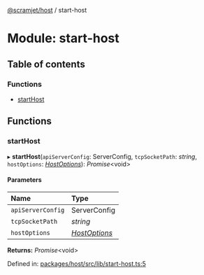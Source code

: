 [@scramjet/host](../README.md) / start-host

# Module: start-host

## Table of contents

### Functions

- [startHost](start_host.md#starthost)

## Functions

### startHost

▸ **startHost**(`apiServerConfig`: ServerConfig, `tcpSocketPath`: *string*, `hostOptions`: [*HostOptions*](host.md#hostoptions)): *Promise*<void\>

#### Parameters

| Name | Type |
| :------ | :------ |
| `apiServerConfig` | ServerConfig |
| `tcpSocketPath` | *string* |
| `hostOptions` | [*HostOptions*](host.md#hostoptions) |

**Returns:** *Promise*<void\>

Defined in: [packages/host/src/lib/start-host.ts:5](https://github.com/scramjetorg/transform-hub/blob/8f44413a/packages/host/src/lib/start-host.ts#L5)
